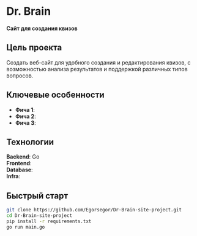 # Dr. Brain

**Сайт для создания квизов**

## Цель проекта
Создать веб-сайт для удобного создания и редактирования квизов, с возможностью анализа результатов и поддержкой различных типов вопросов.


## Ключевые особенности
- **Фича 1**:
- **Фича 2**:
- **Фича 3**:


## Технологии
**Backend**: Go<br>
**Frontend**:<br>
**Database**:<br>
**Infra**:<br>


## Быстрый старт
```bash
git clone https://github.com/Egorsegor/Dr-Brain-site-project.git
cd Dr-Brain-site-project
pip install -r requirements.txt
go run main.go